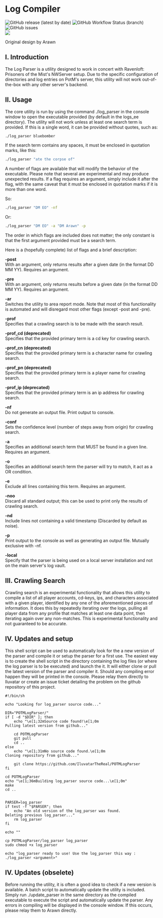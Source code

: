 
# Log Compiler
![GitHub release (latest by date)](https://img.shields.io/github/v/release/IluvatarTheReal/POTMLogParser) ![GitHub Workflow Status (branch)](https://img.shields.io/github/workflow/status/IluvatarTheReal/POTMLogParser/BuildAndTest/master?label=build-master) ![GitHub issues](https://img.shields.io/github/issues/IluvatarTheReal/POTMLogParser)   
![](https://img.shields.io/badge/platform-linux-lightgrey)  

Original design by Arawn

## I. Introduction
The Log Parser is a utility designed to work in concert with Ravenloft: Prisoners of the Mist's NWServer setup. Due to the specific configuration of directories
and log entries on PotM's server, this utility will not work out-of-the-box with any other server's backend.

## II. Usage
The core utility is run by using the command ./log_parser in the console window to open the executable provided (by default in the logs_ee directory). The 
utility will not work unless at least one search term is provided. If this is a single word, it can be provided without quotes, such as:
```bash
./log_parser bluebomber
```
If the search term contains any spaces, it must be enclosed in quotation marks, like this:
```bash
./log_parser "ate the corpse of"
```
A number of flags are available that will modify the behavior of the executable. Please note that several are experimental and may produce unexpected results. If a
flag requires an argument, simply include it after the flag, with the same caveat that it must be enclosed in quotation marks if it is more than one word.

So:
```bash
./log_parser "DM EO" -nf
```
Or:
```bash
./log_parser "DM EO" -a "DM Arawn" -p
```
The order in which flags are included does not matter; the only constant is that the first argument provided must be a search term.

Here is a (hopefully complete) list of flags and a brief description:

**-post**  
With an argument, only returns results after a given date (in the format DD MM YY). Requires an argument.

**-pre**  
With an argument, only returns results before a given date (in the format DD MM YY). Requires an argument.

**-ar**  
Switches the utility to area report mode. Note that most of this functionality is automated and will disregard most other flags (except -post and -pre).

**-prof**  
Specifies that a crawling search is to be made with the search result.

**-prof_cd (deprecated)**  
Specifies that the provided primary term is a cd key for crawling search.

**-prof_cn (deprecated)**  
Specifies that the provided primary term is a character name for crawling search.

**-prof_pn (deprecated)**  
Specifies that the provided primary term is a player name for crawling search.

**-prof_ip (deprecated)**  
Specifies that the provided primary term is an ip address for crawling search.

**-nf**  
Do not generate an output file. Print output to console.

**-conf**  
Sets the confidence level (number of steps away from origin) for crawling search.

**-a**  
Specifies an additional search term that MUST be found in a given line. Requires an argument.

**-o**  
Specifies an additional search term the parser will try to match, it act as a OR condition.

**-e**  
Exclude all lines containing this term. Requires an argument.

**-noo**  
Discard all standard output; this can be used to print only the results of crawling search.

**-nd**  
Include lines not containing a valid timestamp (Discarded by default as noise).

**-p**  
Print output to the console as well as generating an output file. Mutually exclusive with -nf.

**-local**  
Specify that the parser is being used on a local server installation and not on the main server's log vault.

## III. Crawling Search
Crawling search is an experimental functionality that allows this utility to compile a list of all player accounts, cd-keys, ips, and characters associated with a
given player, identified by any one of the aforementioned pieces of information. It does this by repeatedly iterating over the logs, pulling all player data from
any profile that matches at least one data point, then iterating again over any non-matches. This is experimental functionality and not guaranteed to be accurate.

## IV. Updates and setup
This shell script can be used to automatically look for the a new version of the parser and compile it or setup the parser for a first use. The easiest way is to create the shell script in the directory containing the log files (or where the log parser is to be executed) and launch the it. It will either clone or pull the latest version of the parser and compiler it. Should any compiling error happen they will be printed in the console. Please relay them directly to Iluvatar or create an issue ticket detailing the problem on the github repository of this project.

```shell
#!/bin/sh

echo "Looking for log_parser source code..."

DIR="POTMLogParser/"
if [ -d "$DIR" ]; then
    echo "\e[1;32mSource code found!\e[1;0m 
Pulling latest version from github..."
		  
	cd POTMLogParser
	git pull
	cd ..
else
	echo "\e[1;31mNo source code found.\e[1;0m
Cloning repository from github..."
		  
	git clone https://github.com/IluvatarTheReal/POTMLogParser
fi

cd POTMLogParser
echo "\e[1;36mBuilding log_parser source code...\e[1;0m"
make
cd ..


PARSER=log_parser
if test -f "$PARSER"; then
    echo "An old version of the log_parser was found.
Deleting previous log_parser..."
	rm log_parser	
fi

echo ""

cp POTMLogParser/log_parser log_parser
sudo chmod +x log_parser

echo "log_parser ready to use! Use the log_parser this way :
./log_parser <argument>"

```


## IV. Updates (obselete)
Before running the utility, it is often a good idea to check if a new version is available. A batch script to automatically update the utility is included. Simply
run ./update_parser in the same directory as the compiled executable to execute the script and automatically update the parser. Any errors in compiling will be
displayed in the console window. If this occurs, please relay them to Arawn directly.



